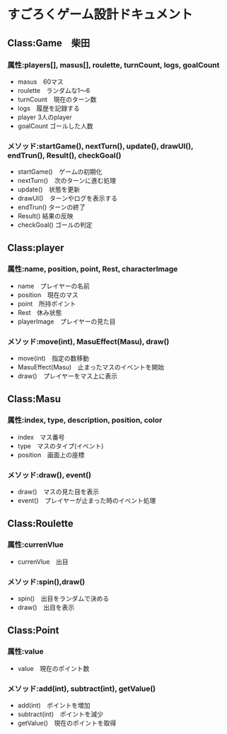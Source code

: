 # すごろくゲーム設計ドキュメント
## Class:Game　柴田
### 属性:players[], masus[], roulette, turnCount, logs, goalCount
- masus　60マス
- roulette　ランダムな1～6
- turnCount　現在のターン数
- logs　履歴を記録する
- player 3人のplayer
- goalCount ゴールした人数
### メソッド:startGame(), nextTurn(), update(), drawUI(), endTrun(), Result(), checkGoal()
- startGame()　ゲームの初期化
- nextTurn()　次のターンに進む処理
- update()　状態を更新
- drawUI()　ターンやログを表示する
- endTrun() ターンの終了
- Result() 結果の反映
- checkGoal() ゴールの判定

## Class:player
### 属性:name, position, point, Rest, characterImage
- name　プレイヤーの名前
- position　現在のマス
- point　所持ポイント
- Rest　休み状態
- playerImage　プレイヤーの見た目
### メソッド:move(int), MasuEffect(Masu), draw()
- move(int)　指定の数移動
- MasuEffect(Masu)　止まったマスのイベントを開始
- draw()　プレイヤーをマス上に表示

## Class:Masu
### 属性:index, type, description, position, color
- index　マス番号
- type　マスのタイプ(イベント)
- position　画面上の座標
### メソッド:draw(), event()
- draw()　マスの見た目を表示
- event()　プレイヤーが止まった時のイベント処理

## Class:Roulette
### 属性:currenVlue
- currenVlue　出目
### メソッド:spin(),draw()
- spin()　出目をランダムで決める
- draw()　出目を表示

## Class:Point
### 属性:value
- value　現在のポイント数
### メソッド:add(int), subtract(int), getValue()
- add(int)　ポイントを増加
- subtract(int)　ポイントを減少
- getValue()　現在のポイントを取得


